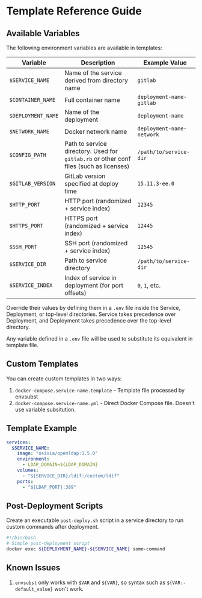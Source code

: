 # Template Reference Guide

## Available Variables

The following environment variables are available in templates:

| Variable | Description | Example Value |
|----------|-------------|--------------|
| `$SERVICE_NAME` | Name of the service derived from directory name | `gitlab` |
| `$CONTAINER_NAME` | Full container name | `deployment-name-gitlab` |
| `$DEPLOYMENT_NAME` | Name of the deployment | `deployment-name` |
| `$NETWORK_NAME` | Docker network name | `deployment-name-network` |
| `$CONFIG_PATH` | Path to service directory. Used for `gitlab.rb` or other conf files (such as licenses) | `/path/to/service-dir` |
| `$GITLAB_VERSION` | GitLab version specified at deploy time | `15.11.3-ee.0` |
| `$HTTP_PORT` | HTTP port (randomized + service index) | `12345` |
| `$HTTPS_PORT` | HTTPS port (randomized + service index) | `12445` |
| `$SSH_PORT` | SSH port (randomized + service index) | `12545` |
| `$SERVICE_DIR` | Path to service directory | `/path/to/service-dir` |
| `$SERVICE_INDEX` | Index of service in deployment (for port offsets) | `0`, `1`, etc. |

Override their values by defining them in a `.env` file inside the Service, Deployment, or top-level directories.
Service takes precedence over Deployment, and Deployment takes precedence over the top-level directory.

Any variable defined in a `.env` file will be used to substitute its equivalent in template file. 

## Custom Templates

You can create custom templates in two ways:
1. `docker-compose.service-name.template` - Template file processed by envsubst
2. `docker-compose.service-name.yml` - Direct Docker Compose file. Doesn't use variable subsitution. 

## Template Example

```yaml
services:
  $SERVICE_NAME:
    image: "osixia/openldap:1.5.0"
    environment:
      - LDAP_DOMAIN=${LDAP_DOMAIN}
    volumes:
      - "${SERVICE_DIR}/ldif:/custom/ldif"
    ports:
      - "${LDAP_PORT}:389"
```

## Post-Deployment Scripts

Create an executable `post-deploy.sh` script in a service directory to run custom commands after deployment.

```bash
#!/bin/bash
# Simple post-deployment script
docker exec ${DEPLOYMENT_NAME}-${SERVICE_NAME} some-command
```

## Known Issues

1. `envsubst` only works with `$VAR` and `${VAR}`, so syntax such as `${VAR:-default_value}` won't work. 

